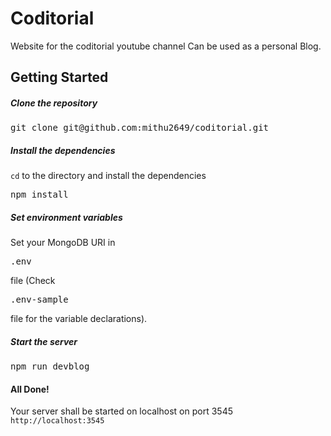 # Coditorial

Website for the coditorial youtube channel
Can be used as a personal Blog.


## Getting Started

##### Clone the repository

<pre>git clone git@github.com:mithu2649/coditorial.git</pre>

##### Install the dependencies

<code>cd</code> to the directory and install the dependencies

<pre>npm install</pre>

##### Set environment variables

Set your MongoDB URI in <pre>.env</pre> file (Check <pre>.env-sample</pre> file for the variable declarations).

##### Start the server

<pre>npm run devblog</pre>

#### All Done!

Your server shall be started on localhost on port 3545
<code>http://localhost:3545</code>